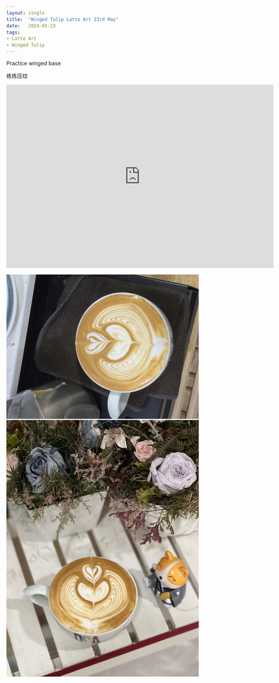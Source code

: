 ```yaml
---
layout: single
title:  "Winged Tulip Latte Art 23rd May"
date:   2024-05-23
tags:
- Latte Art
- Winged Tulip
---
```



Practice winged base

练练压纹



<div class="embed-container">
  <iframe
      src="https://www.youtube.com/embed/23G1-AleUJk"
      width="700"
      height="480"
      frameborder="0"
      allowfullscreen="true">
  </iframe>
</div>


![](/assets/img/2024/05/23/IMG_7012.jpg)
![](/assets/img/2024/05/23/IMG_7013.jpg)

